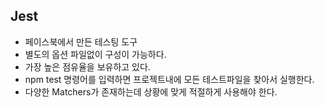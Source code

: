 ## Jest

- 페이스북에서 만든 테스팅 도구
- 별도의 옵션 파일없이 구성이 가능하다.
- 가장 높은 점유율을 보유하고 있다.
- npm test 명령어를 입력하면 프로젝트내에 모든 테스트파일을 찾아서 실행한다.
- 다양한 Matchers가 존재하는데 상황에 맞게 적절하게 사용해야 한다.
